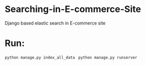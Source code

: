 # Searching-in-E-commerce-Site
Django based elastic search in E-commerce site


# Run:
   ` python manage.py index_all_data `
   ` python manage.py runserver`
